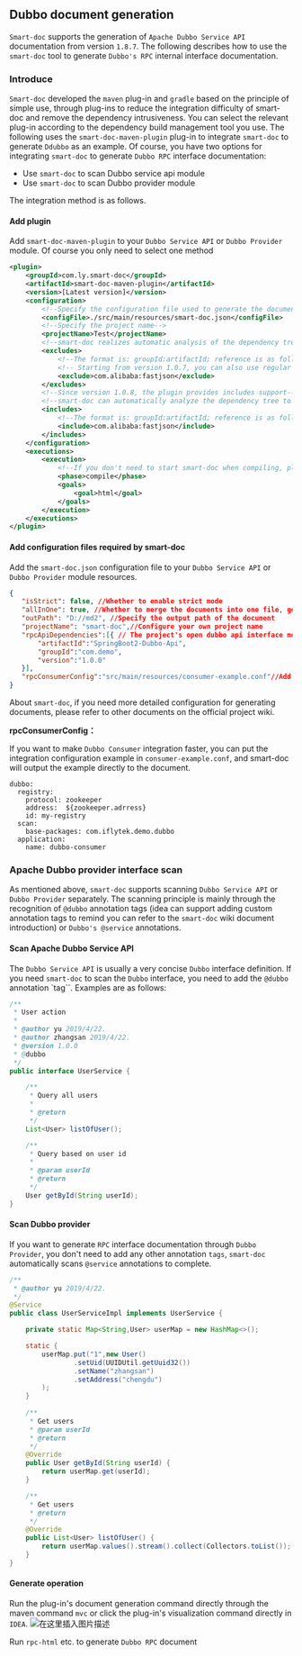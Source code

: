 ## Dubbo document generation

`Smart-doc` supports the generation of `Apache Dubbo Service API` documentation from version `1.8.7`. The following describes how to use the `smart-doc` tool to generate `Dubbo's RPC` internal interface documentation.
### Introduce
`Smart-doc` developed the `maven` plug-in and `gradle` based on the principle of simple use, through plug-ins to reduce the integration difficulty of smart-doc and remove the dependency intrusiveness. You can select the relevant plug-in according to the dependency build management tool you use. The following uses the `smart-doc-maven-plugin` plug-in to integrate `smart-doc` to generate `Ddubbo` as an example. Of course, you have two options for integrating `smart-doc` to generate `Dubbo RPC` interface documentation:

- Use `smart-doc` to scan Dubbo service api module
- Use `smart-doc` to scan Dubbo provider module

The integration method is as follows.
#### Add plugin
Add `smart-doc-maven-plugin` to your `Dubbo Service API` or `Dubbo Provider` module. Of course you only need to select one method
```xml
<plugin>
    <groupId>com.ly.smart-doc</groupId>
    <artifactId>smart-doc-maven-plugin</artifactId>
    <version>[Latest version]</version>
    <configuration>
        <!--Specify the configuration file used to generate the document, and the configuration file is placed in your own project -->
        <configFile>./src/main/resources/smart-doc.json</configFile>
        <!--Specify the project name-->
        <projectName>Test</projectName>
        <!--smart-doc realizes automatic analysis of the dependency tree to load the source code of third-party dependencies. If some framework dependency libraries cannot be loaded and cause an error, please use excludes to exclude -->
        <excludes>
            <!--The format is: groupId:artifactId; reference is as follows-->
            <!-- Starting from version 1.0.7, you can also use regular matching to exclude, such as: poi.* -->
            <exclude>com.alibaba:fastjson</exclude>
        </excludes>
        <!--Since version 1.0.8, the plugin provides includes support-->
        <!--smart-doc can automatically analyze the dependency tree to load all dependent source code, in principle, it will affect the efficiency of document construction, so you can use includes to let the plug-in load the components you configure -->
        <includes>
            <!--The format is: groupId:artifactId; reference is as follows-->
            <include>com.alibaba:fastjson</include>
        </includes>
    </configuration>
    <executions>
        <execution>
            <!--If you don't need to start smart-doc when compiling, please comment out the phase -->
            <phase>compile</phase>
            <goals>
                <goal>html</goal>
            </goals>
        </execution>
    </executions>
</plugin>
```

#### Add configuration files required by smart-doc
Add the `smart-doc.json` configuration file to your `Dubbo Service API` or `Dubbo Provider` module resources.

```json
{
   "isStrict": false, //Whether to enable strict mode
   "allInOne": true, //Whether to merge the documents into one file, generally recommended as true
   "outPath": "D://md2", //Specify the output path of the document
   "projectName": "smart-doc",//Configure your own project name
   "rpcApiDependencies":[{ // The project's open dubbo api interface module is dependent, after configuration, it is output to the document to facilitate user integration
       "artifactId":"SpringBoot2-Dubbo-Api",
       "groupId":"com.demo",
       "version":"1.0.0"
   }],
   "rpcConsumerConfig":"src/main/resources/consumer-example.conf"//Add dubbo consumer integration configuration to the document to facilitate the integration party to quickly integrate
}
```
About `smart-doc`, if you need more detailed configuration for generating documents, please refer to other documents on the official project wiki.

**rpcConsumerConfig：**

If you want to make `Dubbo Consumer` integration faster, you can put the integration configuration example in `consumer-example.conf`, and smart-doc will output the example directly to the document.

```
dubbo:
  registry:
    protocol: zookeeper
    address:  ${zookeeper.adrress}
    id: my-registry
  scan:
    base-packages: com.iflytek.demo.dubbo
  application:
    name: dubbo-consumer
```

### Apache Dubbo provider interface scan
As mentioned above, `smart-doc` supports scanning `Dubbo Service API` or `Dubbo Provider` separately. The scanning principle is mainly through the recognition of `@dubbo` annotation tags (idea can support adding custom annotation tags to remind you can refer to the `smart-doc` wiki document introduction) or `Dubbo's @service` annotations.

#### Scan Apache Dubbo Service API
The `Dubbo Service API` is usually a very concise `Dubbo` interface definition. If you need `smart-doc` to scan the `Dubbo` interface, you need to add the `@dubbo` annotation `tag``. Examples are as follows:

```java
/**
 * User action
 *
 * @author yu 2019/4/22.
 * @author zhangsan 2019/4/22.
 * @version 1.0.0
 * @dubbo
 */
public interface UserService {

    /**
     * Query all users
     *
     * @return
     */
    List<User> listOfUser();

    /**
     * Query based on user id
     *
     * @param userId
     * @return
     */
    User getById(String userId);
}
```

#### Scan Dubbo provider
If you want to generate `RPC` interface documentation through `Dubbo Provider`, you don't need to add any other annotation `tags`, `smart-doc` automatically scans `@service` annotations to complete.

```java
/**
 * @author yu 2019/4/22.
 */
@Service
public class UserServiceImpl implements UserService {

    private static Map<String,User> userMap = new HashMap<>();

    static {
        userMap.put("1",new User()
                .setUid(UUIDUtil.getUuid32())
                .setName("zhangsan")
                .setAddress("chengdu")
        );
    }
    
    /**
     * Get users
     * @param userId
     * @return
     */
    @Override
    public User getById(String userId) {
        return userMap.get(userId);
    }

    /**
     * Get users
     * @return
     */
    @Override
    public List<User> listOfUser() {
        return userMap.values().stream().collect(Collectors.toList());
    }
}
```

#### Generate operation
Run the plug-in's document generation command directly through the maven command `mvc` or click the plug-in's visualization command directly in `IDEA`.
![在这里插入图片描述](https://img-blog.csdnimg.cn/20200705230512435.png?x-oss-process=image/watermark,type_ZmFuZ3poZW5naGVpdGk,shadow_10,text_aHR0cHM6Ly9ibG9nLmNzZG4ubmV0L3NoYWxvdXN1bg==,size_16,color_FFFFFF,t_70)

Run `rpc-html` etc. to generate `Dubbo RPC` document
